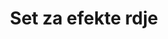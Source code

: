 ---
layout: product
title: "Set za efekte rdje"
price: "3100" 
desc: "Set uljanih boja"
img_path: "/assets/img/ABT304.jpg"
brand: "Abteilung 502"
available: true
special_offer: false
new: false
soon: false
cat: "050000"
subcat: "050400"
subsubcat: "00"
sifra: "ABT304"
popular: false
---